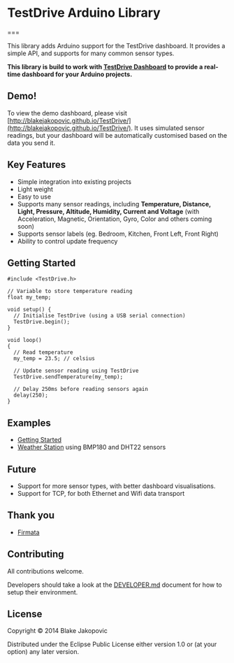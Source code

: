 # TestDrive Arduino Library
===

This library adds Arduino support for the TestDrive dashboard. It provides a simple API, and supports for many common sensor types.

**This library is build to work with [TestDrive Dashboard](https://github.com/blakejakopovic/TestDrive) to provide a real-time dashboard for your Arduino projects.**

## Demo!

To view the demo dashboard, please visit [http://blakejakopovic.github.io/TestDrive/](http://blakejakopovic.github.io/TestDrive/). It uses simulated
sensor readings, but your dashboard will be automatically customised based on the data you send it.

## Key Features
* Simple integration into existing projects
* Light weight
* Easy to use
* Supports many sensor readings, including **Temperature, Distance, Light, Pressure, Altitude, Humidity, Current and Voltage** (with Acceleration, Magnetic, Orientation, Gyro, Color and others coming soon)
* Supports sensor labels (eg. Bedroom, Kitchen, Front Left, Front Right)
* Ability to control update frequency

## Getting Started
```arduino
#include <TestDrive.h>

// Variable to store temperature reading
float my_temp;

void setup() {
  // Initialise TestDrive (using a USB serial connection)
  TestDrive.begin();
}

void loop()
{
  // Read temperature
  my_temp = 23.5; // celsius

  // Update sensor reading using TestDrive
  TestDrive.sendTemperature(my_temp);

  // Delay 250ms before reading sensors again
  delay(250);
}
```

## Examples
* [Getting Started](#)
* [Weather Station](#) using BMP180 and DHT22 sensors

## Future
* Support for more sensor types, with better dashboard visualisations.
* Support for TCP, for both Ethernet and Wifi data transport

## Thank you
* [Firmata](http://firmata.org/wiki/Main_Page)

## Contributing
All contributions welcome.

Developers should take a look at the [DEVELOPER.md](#) document for how to setup their environment.

## License

Copyright © 2014 Blake Jakopovic

Distributed under the Eclipse Public License either version 1.0 or (at
your option) any later version.